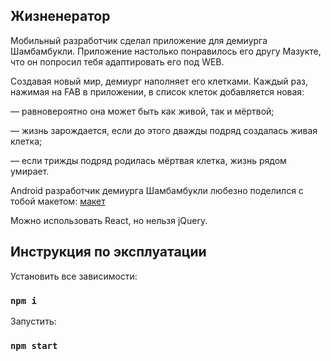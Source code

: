 ## Жизненератор  
Мобильный разработчик сделал приложение для демиурга Шамбамбукли.
Приложение настолько понравилось его другу Мазукте, что он попросил тебя адаптировать его под WEB.

Создавая новый мир, демиург наполняет его клетками. Каждый раз, нажимая на FAB в приложении, в список клеток добавляется новая:

— равновероятно она может быть как живой, так и мёртвой;

— жизнь зарождается, если до этого дважды подряд создалась живая клетка;

— если трижды подряд родилась мёртвая клетка, жизнь рядом умирает.

Android разработчик демиурга Шамбамбукли любезно поделился с тобой макетом:
[макет](https://www.figma.com/file/RNGiOtbn0Iiyjt82BwMXWX/%D0%9F%D1%80%D0%B8%D0%BB%D0%BE%D0%B6%D0%B5%D0%BD%D0%B8%D0%B5-%D0%B4%D0%BB%D1%8F-%D0%B4%D0%B5%D0%BC%D0%B8%D1%83%D1%80%D0%B3%D0%B0-%D0%A8%D0%B0%D0%BC%D0%B1%D0%B0%D0%BC%D0%B1%D1%83%D0%BA%D0%BB%D0%B8?node-id=0%3A1)

Можно использовать React, но нельзя jQuery.

## Инструкция по эксплуатации

Установить все зависимости:
### `npm i`
Запустить: 
### `npm start`
